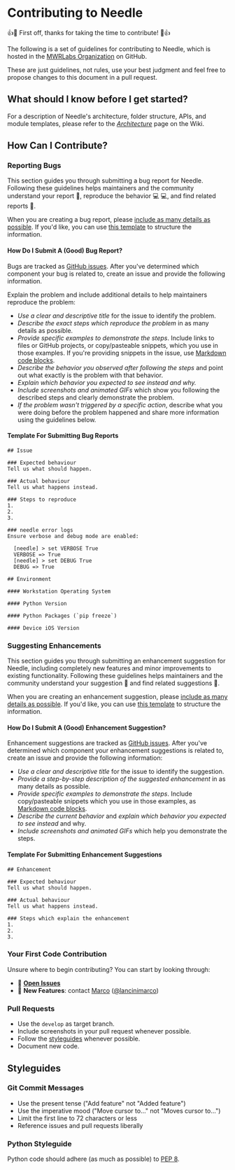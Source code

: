 # Contributing to Needle

:+1::tada: First off, thanks for taking the time to contribute! :tada::+1:

The following is a set of guidelines for contributing to Needle, which is hosted in the [MWRLabs Organization](https://github.com/mwrlabs) on GitHub.

These are just guidelines, not rules, use your best judgment and feel free to propose changes to this document in a pull request.



## What should I know before I get started?

For a description of Needle's architecture, folder structure, APIs, and module templates, please refer to the _[Architecture](https://github.com/mwrlabs/needle/wiki/Architecture)_ page on the Wiki.





## How Can I Contribute?

### Reporting Bugs

This section guides you through submitting a bug report for Needle. Following these guidelines helps maintainers and the community understand your report :pencil:, reproduce the behavior :computer: :computer:, and find related reports :mag_right:.

When you are creating a bug report, please [include as many details as possible](#how-do-i-submit-a-good-bug-report). If you'd like, you can use [this template](#template-for-submitting-bug-reports) to structure the information.


#### How Do I Submit A (Good) Bug Report?

Bugs are tracked as [GitHub issues](https://guides.github.com/features/issues/). After you've determined which component your bug is related to, create an issue and provide the following information.

Explain the problem and include additional details to help maintainers reproduce the problem:

* _Use a clear and descriptive title_ for the issue to identify the problem.
* _Describe the exact steps which reproduce the problem_ in as many details as possible.
* _Provide specific examples to demonstrate the steps_. Include links to files or GitHub projects, or copy/pasteable snippets, which you use in those examples. If you're providing snippets in the issue, use [Markdown code blocks](https://help.github.com/articles/markdown-basics/#multiple-lines).
* _Describe the behavior you observed after following the steps_ and point out what exactly is the problem with that behavior.
* _Explain which behavior you expected to see instead and why._
* _Include screenshots and animated GIFs_ which show you following the described steps and clearly demonstrate the problem.
* _If the problem wasn't triggered by a specific action_, describe what you were doing before the problem happened and share more information using the guidelines below.

#### Template For Submitting Bug Reports

```
## Issue

### Expected behaviour
Tell us what should happen.

### Actual behaviour
Tell us what happens instead.

### Steps to reproduce
1.
2.
3.

### needle error logs
Ensure verbose and debug mode are enabled:

  [needle] > set VERBOSE True
  VERBOSE => True
  [needle] > set DEBUG True
  DEBUG => True

## Environment

#### Workstation Operating System

#### Python Version

#### Python Packages (`pip freeze`)

#### Device iOS Version

```


### Suggesting Enhancements

This section guides you through submitting an enhancement suggestion for Needle, including completely new features and minor improvements to existing functionality. Following these guidelines helps maintainers and the community understand your suggestion :pencil: and find related suggestions :mag_right:.

When you are creating an enhancement suggestion, please [include as many details as possible](#how-do-i-submit-a-good-enhancement-suggestion). If you'd like, you can use [this template](#template-for-submitting-enhancement-suggestions) to structure the information.


#### How Do I Submit A (Good) Enhancement Suggestion?

Enhancement suggestions are tracked as [GitHub issues](https://guides.github.com/features/issues/). After you've determined which component your enhancement suggestions is related to, create an issue and provide the following information:

* _Use a clear and descriptive title_ for the issue to identify the suggestion.
* _Provide a step-by-step description of the suggested enhancement_ in as many details as possible.
* _Provide specific examples to demonstrate the steps_. Include copy/pasteable snippets which you use in those examples, as [Markdown code blocks](https://help.github.com/articles/markdown-basics/#multiple-lines).
* _Describe the current behavior_ and _explain which behavior you expected to see instead_ and why.
* _Include screenshots and animated GIFs_ which help you demonstrate the steps.


#### Template For Submitting Enhancement Suggestions

```
## Enhancement

### Expected behaviour
Tell us what should happen.

### Actual behaviour
Tell us what happens instead.

### Steps which explain the enhancement
1.
2.
3.
```


### Your First Code Contribution

Unsure where to begin contributing? You can start by looking through:

* :mag_right: **[Open Issues](https://github.com/mwrlabs/needle/issues)**
* :memo: **New Features**: contact [Marco](https://github.com/marco-lancini) ([@lancinimarco](https://twitter.com/lancinimarco))



### Pull Requests

* Use the `develop` as target branch.
* Include screenshots in your pull request whenever possible.
* Follow the [styleguides](#styleguides) whenever possible.
* Document new code.



## Styleguides

### Git Commit Messages

* Use the present tense ("Add feature" not "Added feature")
* Use the imperative mood ("Move cursor to..." not "Moves cursor to...")
* Limit the first line to 72 characters or less
* Reference issues and pull requests liberally


### Python Styleguide

Python code should adhere (as much as possible) to [PEP 8](https://www.python.org/dev/peps/pep-0008/).
